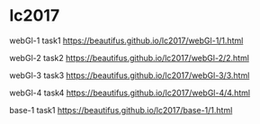 # lc2017
webGl-1   task1 https://beautifus.github.io/lc2017/webGl-1/1.html

webGl-2   task2 https://beautifus.github.io/lc2017/webGl-2/2.html

webGl-3   task3 https://beautifus.github.io/lc2017/webGl-3/3.html

webGl-4   task4 https://beautifus.github.io/lc2017/webGl-4/4.html

base-1   task1 https://beautifus.github.io/lc2017/base-1/1.html



 
